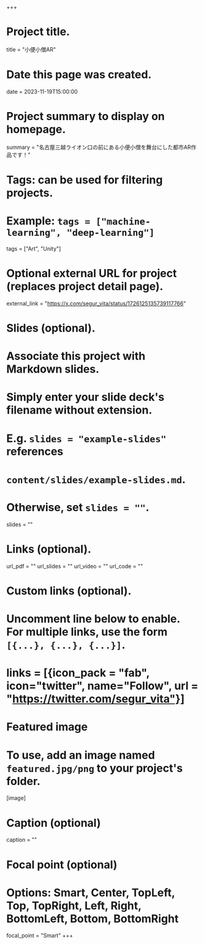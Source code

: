 +++
# Project title.
title = "小便小僧AR"

# Date this page was created.
date = 2023-11-19T15:00:00

# Project summary to display on homepage.
summary = "名古屋三越ライオン口の前にある小便小僧を舞台にした都市AR作品です！"

# Tags: can be used for filtering projects.
# Example: `tags = ["machine-learning", "deep-learning"]`
tags = ["Art", "Unity"]

# Optional external URL for project (replaces project detail page).
external_link = "https://x.com/segur_vita/status/1726125135739117766"

# Slides (optional).
#   Associate this project with Markdown slides.
#   Simply enter your slide deck's filename without extension.
#   E.g. `slides = "example-slides"` references 
#   `content/slides/example-slides.md`.
#   Otherwise, set `slides = ""`.
slides = ""

# Links (optional).
url_pdf = ""
url_slides = ""
url_video = ""
url_code = ""

# Custom links (optional).
#   Uncomment line below to enable. For multiple links, use the form `[{...}, {...}, {...}]`.
# links = [{icon_pack = "fab", icon="twitter", name="Follow", url = "https://twitter.com/segur_vita"}]

# Featured image
# To use, add an image named `featured.jpg/png` to your project's folder. 
[image]
  # Caption (optional)
  caption = ""

  # Focal point (optional)
  # Options: Smart, Center, TopLeft, Top, TopRight, Left, Right, BottomLeft, Bottom, BottomRight
  focal_point = "Smart"
+++

